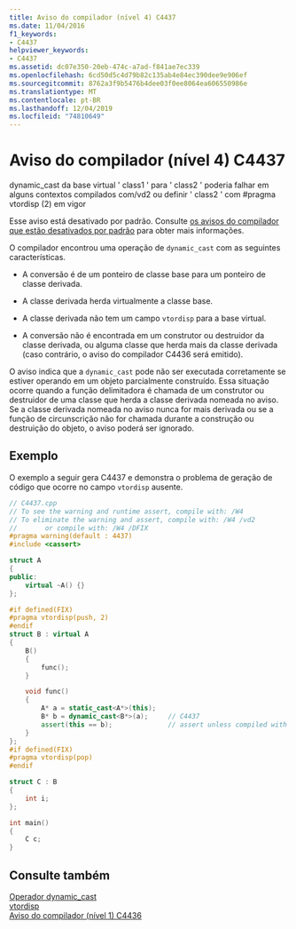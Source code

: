 ```yaml
---
title: Aviso do compilador (nível 4) C4437
ms.date: 11/04/2016
f1_keywords:
- C4437
helpviewer_keywords:
- C4437
ms.assetid: dc07e350-20eb-474c-a7ad-f841ae7ec339
ms.openlocfilehash: 6cd50d5c4d79b82c135ab4e84ec390dee9e906ef
ms.sourcegitcommit: 8762a3f9b5476b4dee03f0ee8064ea606550986e
ms.translationtype: MT
ms.contentlocale: pt-BR
ms.lasthandoff: 12/04/2019
ms.locfileid: "74810649"
---
```

# <a name="compiler-warning-level-4-c4437"></a>Aviso do compilador (nível 4) C4437

dynamic_cast da base virtual ' class1 ' para ' class2 ' poderia falhar em alguns contextos compilados com/vd2 ou definir ' class2 ' com #pragma vtordisp (2) em vigor

Esse aviso está desativado por padrão. Consulte [os avisos do compilador que estão desativados por padrão](../../preprocessor/compiler-warnings-that-are-off-by-default.md) para obter mais informações.

O compilador encontrou uma operação de `dynamic_cast` com as seguintes características.

- A conversão é de um ponteiro de classe base para um ponteiro de classe derivada.

- A classe derivada herda virtualmente a classe base.

- A classe derivada não tem um campo `vtordisp` para a base virtual.

- A conversão não é encontrada em um construtor ou destruidor da classe derivada, ou alguma classe que herda mais da classe derivada (caso contrário, o aviso do compilador C4436 será emitido).

O aviso indica que a `dynamic_cast` pode não ser executada corretamente se estiver operando em um objeto parcialmente construído.  Essa situação ocorre quando a função delimitadora é chamada de um construtor ou destruidor de uma classe que herda a classe derivada nomeada no aviso.  Se a classe derivada nomeada no aviso nunca for mais derivada ou se a função de circunscrição não for chamada durante a construção ou destruição do objeto, o aviso poderá ser ignorado.

## <a name="example"></a>Exemplo

O exemplo a seguir gera C4437 e demonstra o problema de geração de código que ocorre no campo `vtordisp` ausente.

```cpp
// C4437.cpp
// To see the warning and runtime assert, compile with: /W4
// To eliminate the warning and assert, compile with: /W4 /vd2
//       or compile with: /W4 /DFIX
#pragma warning(default : 4437)
#include <cassert>

struct A
{
public:
    virtual ~A() {}
};

#if defined(FIX)
#pragma vtordisp(push, 2)
#endif
struct B : virtual A
{
    B()
    {
        func();
    }

    void func()
    {
        A* a = static_cast<A*>(this);
        B* b = dynamic_cast<B*>(a);     // C4437
        assert(this == b);              // assert unless compiled with /vd2
    }
};
#if defined(FIX)
#pragma vtordisp(pop)
#endif

struct C : B
{
    int i;
};

int main()
{
    C c;
}
```

## <a name="see-also"></a>Consulte também

[Operador dynamic_cast](../../cpp/dynamic-cast-operator.md)<br/>
[vtordisp](../../preprocessor/vtordisp.md)<br/>
[Aviso do compilador (nível 1) C4436](../../error-messages/compiler-warnings/compiler-warning-level-1-c4436.md)